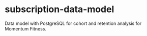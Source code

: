 # subscription-data-model
Data model with PostgreSQL for cohort and retention analysis for Momentum Fitness.
